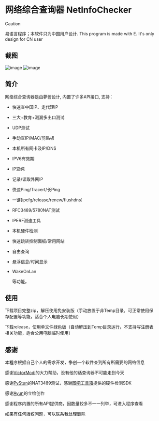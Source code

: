 # 网络综合查询器 NetInfoChecker 

> [!CAUTION]
>
> 易语言程序；本软件只为中国用户设计.  This program is made with E. It's only design for CN user 

## 截图
![image](https://github.com/user-attachments/assets/9f064186-cd40-4373-b4d7-790c63e8362c)
![image](https://github.com/user-attachments/assets/f29fd0e1-4040-4d83-8704-e4df668be5f4)

## 简介

网络综合查询器是由夢酱设计, 内置了许多API接口, 支持：

- 快速查中国IP、走代理IP

- 三大+教育+测漏多出口测试

- UDP测试

- 手动查IP/MAC/剪贴板

- 本机所有网卡及IP/DNS

- IPV6有效期

- IP查纯

- 记录/读取外网IP

- 快速Ping/Tracert/长Ping

- 一键[ipcfg/release/renew/flushdns]

- RFC3489/5780NAT测试

- IPERF测速工具

- 本机硬件检测

- 快速跳转控制面板/常用网站

- 自由查询

- 悬浮信息/时间显示

- WakeOnLan

  等功能。

## 使用

下载项目完整zip，解压使用免安装版（手动放置于非Temp目录，可正常使用保存配置等功能，适合个人电脑长期使用）

下载release，使用单文件绿色版（自动解压到Temp目录运行，不支持写注册表相关功能，适合公用电脑临时使用）

## 感谢

本程序根据自己个人的需求开发，争创一个软件查到所有所需要的网络信息

感谢[VictorModi](https://github.com/VictorModi)的大力帮助，没有他的话查询器不可能走到今天

感谢[PyStun](https://github.com/jtriley/pystun)的NAT3489测试，感谢[图吧工具箱](https://www.tbtool.cn/sdk/index.html)提供的硬件检测SDK

感谢[Ayun](https://space.bilibili.com/3493085508012507)的立绘创作

感谢程序内置的所有API提供商，因数量较多不一一列举，可进入程序查看

如果有任何版权问题，可以联系我处理删除
